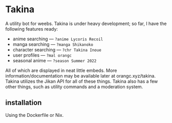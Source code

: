 # Takina
A utility bot for weebs. Takina is under heavy development; so far, I have the following features ready:

- anime searching — `?anime Lycoris Recoil`
- manga searching — `?manga Shikanoko`
- character searching — `?chr Takina Inoue`
- user profiles — `?mal orangc`
- seasonal anime — `?season Summer 2022`

All of which are displayed in neat little embeds. More information/documentation may be available later at orangc.xyz/takina.
Takina utilizes the Jikan API for all of these things.
Takina also has a few other things, such as utility commands and a moderation system.

## installation
Using the Dockerfile or Nix.